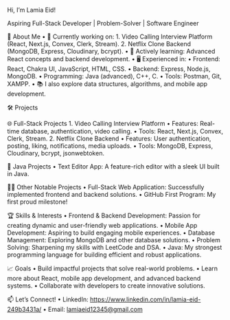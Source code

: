 Hi, I’m Lamia Eid!

Aspiring Full-Stack Developer | Problem-Solver | Software Engineer

🚀 About Me
	•	🔭 Currently working on:
	1.	Video Calling Interview Platform (React, Next.js, Convex, Clerk, Stream).
	2.	Netflix Clone Backend (MongoDB, Express, Cloudinary, bcrypt).
	•	🌱 Actively learning: Advanced React concepts and backend development.
	•	🖥️ Experienced in:
	•	Frontend: React, Chakra UI, JavaScript, HTML, CSS.
	•	Backend: Express, Node.js, MongoDB.
	•	Programming: Java (advanced), C++, C.
	•	Tools: Postman, Git, XAMPP.
	•	📚 I also explore data structures, algorithms, and mobile app development.

🛠️ Projects

🌐 Full-Stack Projects
	1.	Video Calling Interview Platform
	•	Features: Real-time database, authentication, video calling.
	•	Tools: React, Next.js, Convex, Clerk, Stream.
	2.	Netflix Clone Backend
	•	Features: User authentication, posting, liking, notifications, media uploads.
	•	Tools: MongoDB, Express, Cloudinary, bcrypt, jsonwebtoken.

📱 Java Projects
	•	Text Editor App: A feature-rich editor with a sleek UI built in Java.

🧑‍💻 Other Notable Projects
	•	Full-Stack Web Application: Successfully implemented frontend and backend solutions.
	•	GitHub First Program: My first proud milestone!

🏆 Skills & Interests
	•	Frontend & Backend Development: Passion for creating dynamic and user-friendly web applications.
	•	Mobile App Development: Aspiring to build engaging mobile experiences.
	•	Database Management: Exploring MongoDB and other database solutions.
	•	Problem Solving: Sharpening my skills with LeetCode and DSA.
	•	Java: My strongest programming language for building efficient and robust applications.

📈 Goals
	•	Build impactful projects that solve real-world problems.
	•	Learn more about React, mobile app development, and advanced backend systems.
	•	Collaborate with developers to create innovative solutions.

📫 Let’s Connect!
	•	LinkedIn: https://www.linkedin.com/in/lamia-eid-249b3431a/
	•	Email: lamiaeid12345@gmail.com
